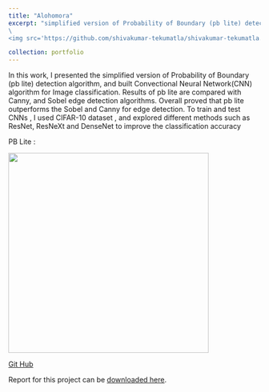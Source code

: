 ```yaml
---
title: "Alohomora"
excerpt: "simplified version of Probability of Boundary (pb lite) detection algorithm, and  Convectional Neural Network(CNN) algorithm for Image classification
\
<img src='https://github.com/shivakumar-tekumatla/shivakumar-tekumatla.github.io/blob/master/files/GIFs/ColorMap_3.png?raw=true' width =500  />"

collection: portfolio
---
```


In this work, I presented the simplified version of Probability of Boundary (pb lite) detection algorithm, and built Convectional Neural Network(CNN) algorithm for Image classification. Results of pb lite are compared with Canny, and Sobel edge detection algorithms. Overall proved that pb lite outperforms the Sobel and Canny for edge detection. To train and test CNNs , I used CIFAR-10 dataset , and explored
different methods such as ResNet, ResNeXt and DenseNet to improve the classification accuracy

PB Lite :

<img src='https://github.com/shivakumar-tekumatla/shivakumar-tekumatla.github.io/blob/master/files/GIFs/PbLite_3.png?raw=true' width =400  />

[Git Hub](https://github.com/shivakumar-tekumatla/CS549-Assignments/tree/main/stekumatla_hw0)

Report for this project can be [downloaded here](https://github.com/shivakumar-tekumatla/shivakumar-tekumatla.github.io/blob/master/files/Alohomora.pdf). 

